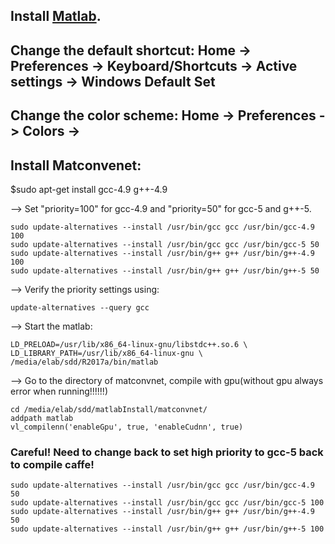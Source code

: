## Install [Matlab](https://drive.google.com/open?id=1HGlRtgAd7DIbmuMlrmA9YFesnOAp49fE).
## Change the default shortcut: Home -> Preferences -> Keyboard/Shortcuts -> Active settings -> Windows Default Set
## Change the color scheme: Home -> Preferences -> Colors -> 
## Install Matconvenet:
$sudo apt-get install gcc-4.9 g++-4.9

--> Set "priority=100" for gcc-4.9 and "priority=50" for gcc-5 and g++-5.
```
sudo update-alternatives --install /usr/bin/gcc gcc /usr/bin/gcc-4.9 100
sudo update-alternatives --install /usr/bin/gcc gcc /usr/bin/gcc-5 50
sudo update-alternatives --install /usr/bin/g++ g++ /usr/bin/g++-4.9 100
sudo update-alternatives --install /usr/bin/g++ g++ /usr/bin/g++-5 50
```
--> Verify the priority settings using:
```
update-alternatives --query gcc
```
--> Start the matlab:
```
LD_PRELOAD=/usr/lib/x86_64-linux-gnu/libstdc++.so.6 \
LD_LIBRARY_PATH=/usr/lib/x86_64-linux-gnu \
/media/elab/sdd/R2017a/bin/matlab
```
--> Go to the directory of matconvnet, compile with gpu(without gpu always error when running!!!!!!)
```
cd /media/elab/sdd/matlabInstall/matconvnet/
addpath matlab
vl_compilenn('enableGpu', true, 'enableCudnn', true)
```
### Careful! Need to change back to set high priority to gcc-5 back to compile caffe!
```
sudo update-alternatives --install /usr/bin/gcc gcc /usr/bin/gcc-4.9 50
sudo update-alternatives --install /usr/bin/gcc gcc /usr/bin/gcc-5 100
sudo update-alternatives --install /usr/bin/g++ g++ /usr/bin/g++-4.9 50
sudo update-alternatives --install /usr/bin/g++ g++ /usr/bin/g++-5 100
```
